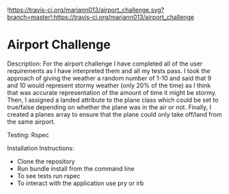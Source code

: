 !https://travis-ci.org/mariann013/airport_challenge.svg?branch=master!:https://travis-ci.org/mariann013/airport_challenge

# Airport Challenge

Description:
For the airport challenge I have completed all of the user requirements as I have interpreted them and all my tests pass. 
I took the approach of giving the weather a random number of 1-10 and said that 9 and 10 would represent stormy weather (only 20% of the time) as I think that was accurate representation of the amount of time it might be stormy.
Then, I assigned a landed attribute to the plane class which could be set to true/false depending on whether the plane was in the air or not.
Finally, I created a planes array to ensure that the plane could only take off/land from the same airport. 

Testing:
Rspec 

Installation Instructions:
  - Clone the repository
  - Run bundle install from the command line
  - To see tests run rspec
  - To interact with the application use pry or irb

